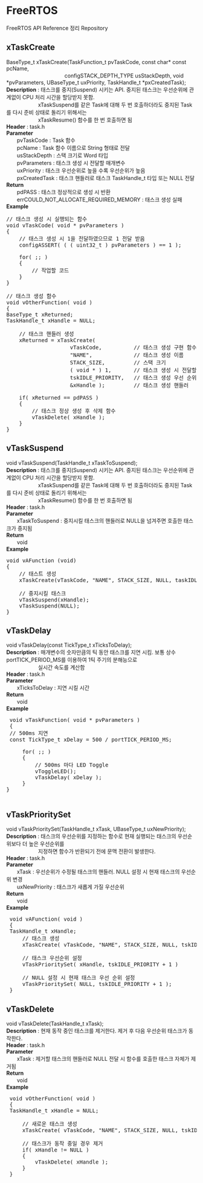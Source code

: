 # FreeRTOS
FreeRTOS API Reference 정리 Repository


## xTaskCreate
BaseType_t xTaskCreate(TaskFunction_t pvTaskCode, const char* const pcName, 
<br>
　　　　　　　　　　　configSTACK_DEPTH_TYPE usStackDepth, void *pvParameters, UBaseType_t uxPriority, TaskHandle_t *pxCreatedTask);
<br>
<b>Description</b> : 태스크를 중지(Suspend) 시키는 API. 중지된 태스크는 우선순위에 관계없이 CPU 처리 시간을 할당받지 못함.
<br>
　　　　　　xTaskSuspend를 같은 Task에 대해 두 번 호출하더라도 중지된 Task를 다시 준비 상태로 돌리기 위해서는 
<br>
　　　　　　xTaskResume() 함수를 한 번 호출하면 됨
<br>
<b>Header</b> : task.h
<br>
<b>Parameter</b>
<br>
　　pvTaskCode : Task 함수
<br>
　　pcName : Task 함수 이름으로 String 형태로 전달
<br>
　　usStackDepth : 스택 크기로 Word 타입
<br>
　　pvParameters : 태스크 생성 시 전달할 매개변수 
<br>
　　uxPriority : 태스크 우선순위로 높을 수록 우선순위가 높음
<br>
　　pxCreatedTask : 태스크 핸들러로 태스크 TaskHandle_t 타입 또는 NULL 전달
<br>
<b>Return</b>
<br>
　　pdPASS : 태스크 정상적으로 생성 시 반환
<br>
　　errCOULD_NOT_ALLOCATE_REQUIRED_MEMORY : 태스크 생성 실패
<br>
<b>Example</b>
<pre>
// 태스크 생성 시 실행되는 함수
void vTaskCode( void * pvParameters )
{
    // 태스크 생성 시 1을 전달하였으므로 1 전달 받음
    configASSERT( ( ( uint32_t ) pvParameters ) == 1 );

    for( ;; )
    {
        // 작업할 코드
    }
}

// 태스크 생성 함수
void vOtherFunction( void )
{
BaseType_t xReturned;
TaskHandle_t xHandle = NULL;

    // 태스크 핸들러 생성
    xReturned = xTaskCreate(
                    vTaskCode,          // 태스크 생성 구현 함수
                    "NAME",             // 태스크 생성 이름
                    STACK_SIZE,         // 스택 크기
                    ( void * ) 1,       // 태스크 생성 시 전달할 매개변수
                    tskIDLE_PRIORITY,   // 태스크 생성 우선 순위
                    &xHandle );         // 태스크 생성 핸들러

    if( xReturned == pdPASS )
    {
        // 태스크 정상 생성 후 삭제 함수
        vTaskDelete( xHandle );
    }
}
</pre>




## vTaskSuspend
void vTaskSuspend(TaskHandle_t xTaskToSuspend);
<br>
<b>Description</b> : 태스크를 중지(Suspend) 시키는 API. 중지된 태스크는 우선순위에 관계없이 CPU 처리 시간을 할당받지 못함.
<br>
　　　　　　xTaskSuspend를 같은 Task에 대해 두 번 호출하더라도 중지된 Task를 다시 준비 상태로 돌리기 위해서는 
<br>
　　　　　　xTaskResume() 함수를 한 번 호출하면 됨
<br>
<b>Header</b> : task.h
<br>
<b>Parameter</b>
<br>
　　xTaskToSuspend : 중지시킬 태스크의 핸들러로 NULL을 넘겨주면 호출한 태스크가 중지됨
<br>
<b>Return</b>
<br>
　　void
<br>
<b>Example</b>
<pre>
void vAFunction (void)
{
    // 태스트 생성
    xTaskCreate(vTaskCode, "NAME", STACK_SIZE, NULL, taskIDLE_PRIORITY, &xHandle);
    
    // 중지시킬 태스크
    vTaskSuspend(xHandle);
    vTaskSuspend(NULL);
}
</pre>


## vTaskDelay
void vTaskDelay(const TickType_t xTicksToDelay);
<br>
<b>Description</b> : 매개변수의 숫자만큼의 틱 동안 태스크를 지연 시킴. 보통 상수 portTICK_PERIOD_MS를 이용하여 1틱 주기의 분해능으로 
<br>
　　　　　　실시간 속도를 계산함
<br>
<b>Header</b> : task.h
<br>
<b>Parameter</b>
<br>
　　xTicksToDelay : 지연 시킬 시간
<br>
<b>Return</b>
<br>
　　void
<br>
<b>Example</b>
<pre>
 void vTaskFunction( void * pvParameters )
 {
 // 500ms 지연
 const TickType_t xDelay = 500 / portTICK_PERIOD_MS;

     for( ;; )
     {
         // 500ms 마다 LED Toggle
         vToggleLED();
         vTaskDelay( xDelay );
     }
}

</pre>


## vTaskPrioritySet
void vTaskPrioritySet(TaskHandle_t xTask, UBaseType_t uxNewPriority);
<br>
<b>Description</b> : 태스크의 우선순위를 지정하는 함수로 현재 실행되는 태스크의 우선순위보다 더 높은 우선순위를 
<br>
　　　　　　지정하면 함수가 반환되기 전에 문맥 전환이 발생한다.
<br>
<b>Header</b> : task.h
<br>
<b>Parameter</b>
<br>
　　xTask : 우선순위가 수정될 태스크의 핸들러. NULL 설정 시 현재 태스크의 우선순위 변경
<br>
　　uxNewPriority : 태스크가 새롭게 가질 우선순위
<br>
<b>Return</b>
<br>
　　void
<br>
<b>Example</b>
<pre>
 void vAFunction( void )
 {
 TaskHandle_t xHandle;
     // 태스크 생성
     xTaskCreate( vTaskCode, "NAME", STACK_SIZE, NULL, tskIDLE_PRIORITY, &xHandle );
     
     // 태스크 우선순위 설정
     vTaskPrioritySet( xHandle, tskIDLE_PRIORITY + 1 )
     
     // NULL 설정 시 현재 태스크 우선 순위 설정
     vTaskPrioritySet( NULL, tskIDLE_PRIORITY + 1 );
 }
</pre>


## vTaskDelete
void vTaskDelete(TaskHandle_t xTask);
<br>
<b>Description</b> : 현재 동작 중인 태스크를 제거한다. 제거 후 다음 우선순위 태스크가 동작한다.
<br>
<b>Header</b> : task.h
<br>
<b>Parameter</b>
<br>
　　xTask : 제거할 태스크의 핸들러로 NULL 전달 시 함수를 호출한 태스크 자체가 제거됨
<br>
<b>Return</b>
<br>
　　void
<br>
<b>Example</b>
<pre>
 void vOtherFunction( void )
 {
 TaskHandle_t xHandle = NULL;

     // 새로운 태스크 생성
     xTaskCreate( vTaskCode, "NAME", STACK_SIZE, NULL, tskIDLE_PRIORITY, &xHandle );

     // 태스크가 동작 중일 경우 제거
     if( xHandle != NULL )
     {
         vTaskDelete( xHandle );
     }
 }
</pre>

